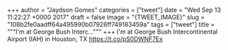 
+++
author = "Jaydson Gomes"
categories = ["tweet"]
date = "Wed Sep 13 11:22:27 +0000 2017"
draft = false
image = "{TWEET_IMAGE}"
slug = "108b2fe0aadff64a495990b07926ff749183459a"
tags = ["tweet"]
title = """I'm at George Bush Interc..."""
+++
I'm at George Bush Intercontinental Airport (IAH) in Houston, TX https://t.co/pS0DWNF7Ex
